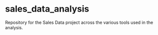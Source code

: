 # sales_data_analysis
Repository for the Sales Data project across the various tools used in the analysis. 
